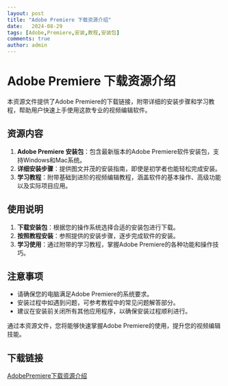 ```yaml
---
layout: post
title: "Adobe Premiere 下载资源介绍"
date:   2024-08-29
tags: [Adobe,Premiere,安装,教程,安装包]
comments: true
author: admin
---
```

# Adobe Premiere 下载资源介绍

本资源文件提供了Adobe Premiere的下载链接，附带详细的安装步骤和学习教程，帮助用户快速上手使用这款专业的视频编辑软件。

## 资源内容

1. **Adobe Premiere 安装包**：包含最新版本的Adobe Premiere软件安装包，支持Windows和Mac系统。
2. **详细安装步骤**：提供图文并茂的安装指南，即使是初学者也能轻松完成安装。
3. **学习教程**：附带基础到进阶的视频编辑教程，涵盖软件的基本操作、高级功能以及实际项目应用。

## 使用说明

1. **下载安装包**：根据您的操作系统选择合适的安装包进行下载。
2. **按照教程安装**：参照提供的安装步骤，逐步完成软件的安装。
3. **学习使用**：通过附带的学习教程，掌握Adobe Premiere的各种功能和操作技巧。

## 注意事项

- 请确保您的电脑满足Adobe Premiere的系统要求。
- 安装过程中如遇到问题，可参考教程中的常见问题解答部分。
- 建议在安装前关闭所有其他应用程序，以确保安装过程顺利进行。

通过本资源文件，您将能够快速掌握Adobe Premiere的使用，提升您的视频编辑技能。

## 下载链接

[AdobePremiere下载资源介绍](https://pan.quark.cn/s/a905e13774a2)